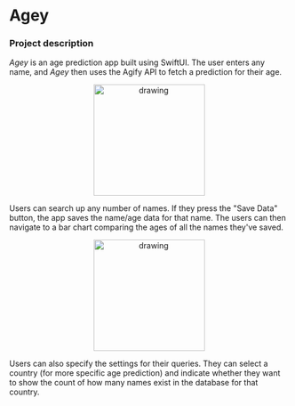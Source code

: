 # Agey

### Project description
*Agey* is an age prediction app built using SwiftUI. The user enters any name, and *Agey* then uses the Agify API to fetch a prediction for their age.

<div style="text-align: center;">
<img src="search_demo.gif" alt="drawing" width="200"/>
</div>

Users can search up any number of names. If they press the "Save Data" button, the app saves the name/age data for that name. The users can then navigate to a bar chart comparing the ages of all the names they've saved. 

<div style="text-align: center;">
<img src="settings_demo.gif" alt="drawing" width="200"/>
</div>

Users can also specify the settings for their queries. They can select a country (for more specific age prediction) and indicate whether they want to show the count of how many names exist in the database for that country. 
